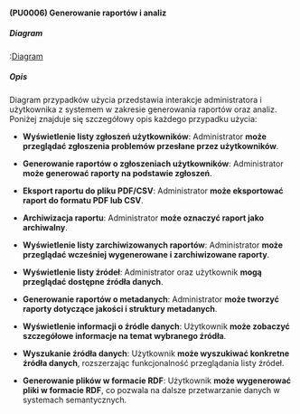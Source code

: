 #### (PU0006) Generowanie raportów i analiz

##### Diagram

:[Diagram](PU0006.puml)


##### Opis

Diagram przypadków użycia przedstawia interakcje administratora i użytkownika z systemem w zakresie generowania raportów oraz analiz. Poniżej znajduje się szczegółowy opis każdego przypadku użycia:

*   **Wyświetlenie listy zgłoszeń użytkowników**: Administrator **może przeglądać zgłoszenia problemów przesłane przez użytkowników**.

*   **Generowanie raportów o zgłoszeniach użytkowników**: Administrator **może generować raporty na podstawie zgłoszeń**.

*   **Eksport raportu do pliku PDF/CSV**: Administrator **może eksportować raport do formatu PDF lub CSV**.

*   **Archiwizacja raportu**: Administrator **może oznaczyć raport jako archiwalny**.

*   **Wyświetlenie listy zarchiwizowanych raportów**: Administrator **może przeglądać wcześniej wygenerowane i zarchiwizowane raporty**.

*   **Wyświetlenie listy źródeł**: Administrator oraz użytkownik **mogą przeglądać dostępne źródła danych**.

*   **Generowanie raportów o metadanych**: Administrator **może tworzyć raporty dotyczące jakości i struktury metadanych**.

*   **Wyświetlenie informacji o źródle danych**: Użytkownik **może zobaczyć szczegółowe informacje na temat wybranego źródła**.

*   **Wyszukanie źródła danych**: Użytkownik **może wyszukiwać konkretne źródła danych**, rozszerzając funkcjonalność przeglądania listy źródeł.

*   **Generowanie plików w formacie RDF**: Użytkownik **może wygenerować pliki w formacie RDF**, co pozwala na dalsze przetwarzanie danych w systemach semantycznych.
